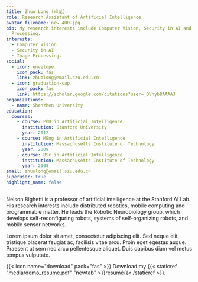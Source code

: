 ```yaml
---
title: Zhuo Long (卓龙)
role: Research Assistant of Artificial Intelligence
avatar_filename: new_400.jpg
bio: My research interests include Computer Vision, Security in AI and Image
  Processing.
interests:
  - Computer Vision
  - Security in AI
  - Image Processing.
social:
  - icon: envelope
    icon_pack: fas
    link: zhuolong@email.szu.edu.cn
  - icon: graduation-cap
    icon_pack: fas
    link: https://scholar.google.com/citations?user=_DVnyb8AAAAJ
organizations:
  - name: Shenzhen University
education:
  courses:
    - course: PhD in Artificial Intelligence
      institution: Stanford University
      year: 2012
    - course: MEng in Artificial Intelligence
      institution: Massachusetts Institute of Technology
      year: 2009
    - course: BSc in Artificial Intelligence
      institution: Massachusetts Institute of Technology
      year: 2008
email: zhuolong@email.szu.edu.cn
superuser: true
highlight_name: false
---
```


Nelson Bighetti is a professor of artificial intelligence at the Stanford AI Lab. His research interests include distributed robotics, mobile computing and programmable matter. He leads the Robotic Neurobiology group, which develops self-reconfiguring robots, systems of self-organizing robots, and mobile sensor networks.

Lorem ipsum dolor sit amet, consectetur adipiscing elit. Sed neque elit, tristique placerat feugiat ac, facilisis vitae arcu. Proin eget egestas augue. Praesent ut sem nec arcu pellentesque aliquet. Duis dapibus diam vel metus tempus vulputate.

{{< icon name="download" pack="fas" >}} Download my {{< staticref "media/demo_resume.pdf" "newtab" >}}resumé{{< /staticref >}}.
